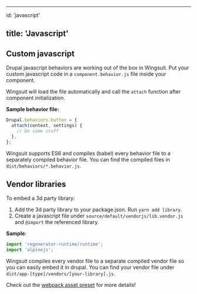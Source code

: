 * * *

id: 'javascript'

## title: 'Javascript'

## Custom javascript

Drupal javascript behaviors are working out of the box in Wingsuit. 
Put your custom javascript code in a `component.behavior.js` file inside your component.

Wingsuit will load the file automatically and call the `attach` function after component initialization. 

<b>Sample behavior file:</b>

```js
Drupal.behaviors.button = {
  attach(context, settings) {
    // Do some stuff
  },
};

```

Wingsuit supports ES6 and compiles (babel) every behavior file to a separately compiled behavior file.
You can find the compiled files in `dist/behaviors/*.behavior.js`.

## Vendor libraries

To embed a 3d party library: 

1.  Add the 3d party library to your package.json. Run `yarn add library`.
2.  Create a javascript file under `source/default/vendorjs/lib.vendor.js` and `@import` the referenced library.

<b>Sample</b>:

```js
import 'regenerator-runtime/runtime';
import 'alpinejs';
```

Wingsuit compiles every vendor file to a separate compiled vendor file so you can easily embed it in drupal. 
You can find your vendor file under `dist/app-[type]/vendors/[your-library].js`. 

Check out the [webpack asset preset](https://github.com/wingsuit-designsystem/wingsuit/blob/master/packages/core/src/server/presets/assets.ts) for more details! 
